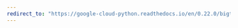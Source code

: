 ```yaml
---
redirect_to: "https://google-cloud-python.readthedocs.io/en/0.22.0/bigtable-row-filters.html"
---
```


